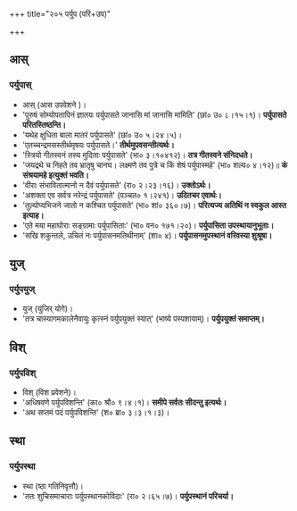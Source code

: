 +++
title="२०५ पर्युप (परि+उप)"

+++

## आस्
### पर्युपास्
- आस् (आस उपवेशने )।
- 'पुरुषं सोम्योपतापिनं ज्ञातयः पर्युपासते जानासि मां जानासि मामिति' (छां० उ० ८।१५।१)। **पर्युपासते परितस्तिष्ठन्ति।**
- 'यथेह क्षुधिता बाला मातरं पर्युपासते' (छां० उ० ५।२४।५)।
- 'एतच्चन्द्रमसस्तीर्थमृषयः पर्युपासते।' **तीर्थमुपवसन्तीत्यर्थः।**
- 'स्त्रियो गीतस्वनं तस्य मुदिताः पर्युपासते' (भा० ३।१०४१२)। **तत्र गीतस्वने संनिदधते।**
- 'जयद्रथे च निहते तव भ्रातृषु चानघ। लक्ष्मणे तव पुत्रे च किं शेषं पर्युपास्महे' (भा० शल्य० ४।१२)॥ **कं संश्रयामहे इत्युक्तं भवति।**
- 'वीराः संभावितात्मानो न दैवं पर्युपासते' (रा० २।२३।१६)। **उक्तोऽर्थः।**
- 'अशक्ता एव सर्वत्र नरेन्द्रं पर्युपासते' (पञ्चत० १।२४१)। **उदितचर एवार्थः।**
- 'तुल्योप्यभिजने जातो न कश्चित पर्युपासते' (भा० शां० ३६०।७)। **परित्यज्य अतिथिं न स्वकुल आस्त इत्याह।**
- 'एते मया महाघोराः सङ्ग्रामाः पर्युपासिताः' (भा० वन० १७१।२०)। **पर्युपासिता उपस्थायानुभूताः।**
- 'सखि शकुन्तले, उचितं नः पर्युपासनमतिथीनाम्' (शा० ४)। **पर्युपासनमुपस्थानं वरिवस्या शुश्रूषा।**

## युज्
### पर्युपयुज्
- युज् (युजिर् योगे)।
- 'तत्र चास्यागमकालेनैवायुः कृत्स्नं पर्युपयुक्तं स्यात्' (भाष्ये पस्पशायाम्)। **पर्युपयुक्तं समाप्तम्।**

## विश्
### पर्युपविश्
- विश् (विश प्रवेशने)।
- 'अधिषवणे पर्युपविशन्ति' (का० श्रौ० ९।४।१)। **समीपे सर्वतः सीदन्तु इत्यर्थः।**
- 'अथ सप्तमं पदं पर्युपविशन्ति' (श० ब्रा० ३।३।१।३)।

## स्था
### पर्युपस्था
- स्था (ष्ठा गतिनिवृत्तौ)।
- 'ततः शुचिसमाचाराः पर्युपस्थानकोविदाः' (रा० २।६५।७)। **पर्युपस्थानं परिचर्या।**
